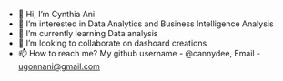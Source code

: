 - 👋 Hi, I’m Cynthia Ani
- 👀 I’m interested in Data Analytics and Business Intelligence Analysis 
- 🌱 I’m currently learning Data analysis
- 💞️ I’m looking to collaborate on dashoard creations
- 📫 How to reach me? My github username - @cannydee, Email - ugonnani@gmail.com

<!---
cannydee/cannydee is a ✨ special ✨ repository because its `README.md` (this file) appears on your GitHub profile.
You can click the Preview link to take a look at your changes.
--->

